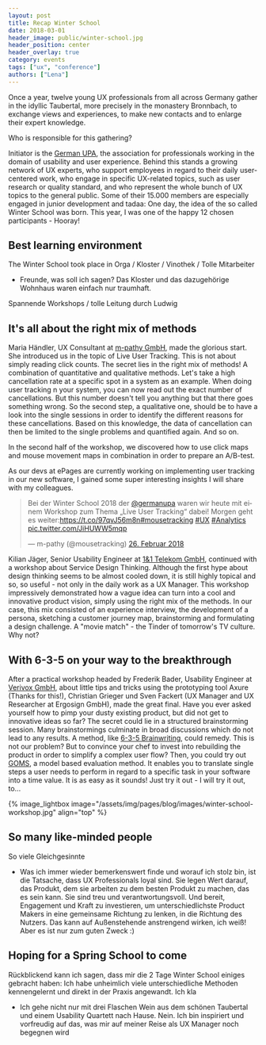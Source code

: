 ```yaml
---
layout: post
title: Recap Winter School
date: 2018-03-01
header_image: public/winter-school.jpg
header_position: center
header_overlay: true
category: events
tags: ["ux", "conference"]
authors: ["Lena"]
---
```




Once a year, twelve young UX professionals from all across Germany gather in the idyllic Taubertal, more precisely in the monastery Bronnbach, to exchange views and experiences, to make new contacts and to enlarge their expert knowledge.

Who is responsible for this gathering?

Initiator is the [German UPA](https://www.germanupa.de/), the association for professionals working in the domain of usability and user experience.
Behind this stands a growing network of UX experts, who support employees in regard to their daily user-centered work, who engage in specific UX-related topics, such as user research or quality standard, and who represent the whole bunch of UX topics to the general public.
Some of their 15.000 members are especially engaged in junior development and tadaa: One day, the idea of the so called Winter School was born.
This year, I was one of the happy 12 chosen participants - Hooray!

## Best learning environment

The Winter School took place in Orga / Kloster / Vinothek / Tolle Mitarbeiter

- Freunde, was soll ich sagen? Das Kloster und das dazugehörige Wohnhaus waren einfach nur traumhaft.




Spannende Workshops / tolle Leitung durch Ludwig


## It's all about the right mix of methods

Maria Händler, UX Consultant at [m-pathy GmbH](https://www.m-pathy.com/de/), made the glorious start.
She introduced us in the topic of Live User Tracking.
This is not about simply reading click counts.
The secret lies in the right mix of methods!
A combination of quantitative and qualitative methods.
Let's take a high cancellation rate at a specific spot in a system as an example.
When doing user tracking n your system, you can now read out the exact number of cancellations.
But this number doesn't tell you anything but that there goes something wrong.
So the second step, a qualitative one, should be to have a look into the single sessions in order to identify the different reasons for these cancellations.
Based on this knowledge, the data of cancellation can then be limited to the single problems and quantified again.
And so on.

In the second half of the workshop, we discovered how to use click maps and mouse movement maps in combination in order to prepare an A/B-test.

As our devs at ePages are currently working on implementing user tracking in our new software, I gained some super interesting insights I will share with my colleagues.

<blockquote class="twitter-tweet" data-lang="de"><p lang="de" dir="ltr">Bei der Winter School 2018 der <a href="https://twitter.com/germanupa?ref_src=twsrc%5Etfw">@germanupa</a> waren wir heute mit einem Workshop zum Thema „Live User Tracking“ dabei! Morgen geht es weiter:<a href="https://t.co/97qvJ56m8n">https://t.co/97qvJ56m8n</a><a href="https://twitter.com/hashtag/mousetracking?src=hash&amp;ref_src=twsrc%5Etfw">#mousetracking</a> <a href="https://twitter.com/hashtag/UX?src=hash&amp;ref_src=twsrc%5Etfw">#UX</a> <a href="https://twitter.com/hashtag/Analytics?src=hash&amp;ref_src=twsrc%5Etfw">#Analytics</a> <a href="https://t.co/JiHUWW5mqp">pic.twitter.com/JiHUWW5mqp</a></p>&mdash; m-pathy (@mousetracking) <a href="https://twitter.com/mousetracking/status/968130064041893888?ref_src=twsrc%5Etfw">26. Februar 2018</a></blockquote>
<script async src="https://platform.twitter.com/widgets.js" charset="utf-8"></script>


Kilian Jäger, Senior Usability Engineer at [1&1 Telekom GmbH](https://unternehmen.1und1.de/impressum/), continued with a workshop about Service Design Thinking.
Although the first hype about design thinking seems to be almost cooled down, it is still highly topical and so, so useful - not only in the daily work as a UX Manager.
This workshop impressively demonstrated how a vague idea can turn into a cool and innovative product vision, simply using the right mix of the methods.
In our case, this mix consisted of an experience interview, the development of a persona, sketching a customer journey map, brainstorming and formulating a design challenge.
A "movie match" - the Tinder of tomorrow's TV culture.
Why not?


## With 6-3-5 on your way to the breakthrough

After a practical workshop headed by Frederik Bader, Usability Engineer at [Verivox GmbH](), about little tips and tricks using the prototyping tool Axure (Thanks for this!), Christian Grieger und Sven Fackert (UX Manager and UX Researcher at Ergosign GmbH), made the great final.
Have you ever asked yourself how to pimp your dusty existing product, but did not get to innovative ideas so far?
The secret could lie in a structured brainstorming session.
Many brainstormings culminate in broad discussions which do not lead to any results.
A method, like [6-3-5 Brainwriting](), could remedy.
This is not our problem?
But to convince your chef to invest into rebuilding the product in order to simplify a complex user flow?
Then, you could try out [GOMS](), a model based evaluation method.
It enables you to translate single steps a user needs to perform in regard to a specific task in your software into a time value.
It is as easy as it sounds!
Just try it out - I will try it out, to...


{% image_lightbox image="/assets/img/pages/blog/images/winter-school-workshop.jpg" align="top" %}


## So many like-minded people

So viele Gleichgesinnte

- Was ich immer wieder bemerkenswert finde und worauf ich stolz bin, ist die Tatsache, dass UX Professionals loyal sind. Sie legen Wert darauf, das Produkt, dem sie arbeiten zu dem besten Produkt zu machen, das es sein kann. Sie sind treu und verantwortungsvoll. Und bereit, Engagement und Kraft zu investieren, um unterschiedlichste Product Makers in eine gemeinsame Richtung zu lenken, in die Richtung des Nutzers. Das kann auf Außenstehende anstrengend wirken, ich weiß! Aber es ist nur zum guten Zweck :)


## Hoping for a Spring School to come

Rückblickend kann ich sagen, dass mir die 2 Tage Winter School einiges gebracht haben:
Ich habe unheimlich viele unterschiedliche Methoden kennengelernt und direkt in der Praxis angewandt.
Ich kla


- Ich gehe nicht nur mit drei Flaschen Wein aus dem schönen Taubertal und einem Usability Quartett nach Hause. Nein. Ich bin inspiriert und vorfreudig auf das, was mir auf meiner Reise als UX Manager noch begegnen wird
